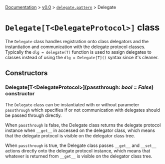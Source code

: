 [Documentation](/docs/documentation.md) >
 [v0.0](/docs/0.0/version.md) >
  [`delegate.pattern`](/docs/0.0/delegate/pattern/module.md) >
   Delegate

# `Delegate[T<DelegateProtocol>]` class

The `Delegate` class handles registration onto class delegators and the instantiation and communication with the delegate protocol classes. Typically the `dlg = delegate(T)` function is used to assign delegates to classes instead of using the `dlg = Delegate[T]()` syntax since it's cleaner.

## Constructors

### Delegate[T\<DelegateProtocol>](passthrough: _bool_ = _False_) constructor

The `Delegate` class can be instantiated with or without parameter `passthrough` which specifies if or not communication with delegates should be passed through directly.

When `passthrough` is false, the Delegate class returns the delegate protocol instance when `__get__` in accessed
 on the delegator class, which means that the delegate protocol is visible on the delegator class tree.

When `passthrough` is true, the Delegate class passes `__get__` and `__set__` actions directly onto the delegate protocol instance, which means that whatever is returned from `__get__` is visible on the delegator class tree.

